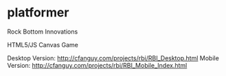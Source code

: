 platformer
==========

Rock Bottom Innovations

HTML5/JS Canvas Game

Desktop Version: http://cfanguy.com/projects/rbi/RBI_Desktop.html
Mobile Version: http://cfanguy.com/projects/rbi/RBI_Mobile_Index.html
